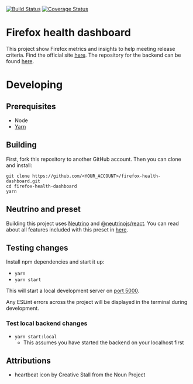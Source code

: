 [![Build Status](https://api.travis-ci.org/mozilla/firefox-health-dashboard.svg?branch=master)](https://travis-ci.org/mozilla/firefox-health-dashboard)
[![Coverage Status](https://coveralls.io/repos/github/mozilla/firefox-health-dashboard/badge.svg?branch=test)](https://coveralls.io/github/mozilla/firefox-health-dashboard?branch=test)

# Firefox health dashboard

This project show Firefox metrics and insights to help meeting release criteria.
Find the official site [here](https://health.graphics/).
The repository for the backend can be found [here](https://github.com/mozilla/firefox-health-backend).

# Developing

## Prerequisites

- Node
- [Yarn](https://www.npmjs.com/package/yarn)

## Building

First, fork this repository to another GitHub account. Then you can clone and install:

```
git clone https://github.com/<YOUR_ACCOUNT>/firefox-health-dashboard.git
cd firefox-health-dashboard
yarn
```

## Neutrino and preset

Building this project uses [Neutrino](https://github.com/mozilla-neutrino/neutrino-dev) and
[@neutrinojs/react](https://neutrino.js.org/packages/react/). You can read about all features included with this preset in [here](https://github.com/mozilla-neutrino/neutrino-dev/blob/master/docs/packages/react/README.md#features).

## Testing changes

Install npm dependencies and start it up:

- `yarn`
- `yarn start`

This will start a local development server on [port 5000](http://localhost:5000).

Any ESLint errors across the project will be displayed in the terminal during development.

### Test local backend changes

- `yarn start:local`
  - This assumes you have started the backend on your localhost first

## Attributions

- heartbeat icon by Creative Stall from the Noun Project
